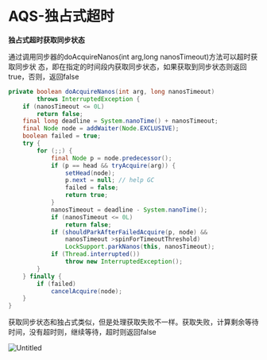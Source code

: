 # AQS-独占式超时

**独占式超时获取同步状态**

通过调用同步器的doAcquireNanos(int arg,long nanosTimeout)方法可以超时获取同步状 态，即在指定的时间段内获取同步状态，如果获取到同步状态则返回true，否则，返回false

```java
private boolean doAcquireNanos(int arg, long nanosTimeout)
        throws InterruptedException {
    if (nanosTimeout <= 0L)
        return false;
    final long deadline = System.nanoTime() + nanosTimeout;
    final Node node = addWaiter(Node.EXCLUSIVE);
    boolean failed = true;
    try {
        for (;;) {
            final Node p = node.predecessor();
            if (p == head && tryAcquire(arg)) {
                setHead(node);
                p.next = null; // help GC
                failed = false;
                return true;
            }
            nanosTimeout = deadline - System.nanoTime();
            if (nanosTimeout <= 0L)
                return false;
            if (shouldParkAfterFailedAcquire(p, node) &&
                nanosTimeout >spinForTimeoutThreshold)
                LockSupport.parkNanos(this, nanosTimeout);
            if (Thread.interrupted())
                throw new InterruptedException();
        }
    } finally {
        if (failed)
            cancelAcquire(node);
    }
}
```

获取同步状态和独占式类似，但是处理获取失败不一样。获取失败，计算剩余等待时间，没有超时则，继续等待，超时则返回false

![Untitled](/imgs/TheArtOfJavaConcurrentProgramming/AQS独占式超时.png)